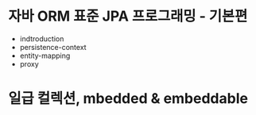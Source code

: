 # 자바 ORM 표준 JPA 프로그래밍 - 기본편
- indtroduction
- persistence-context
- entity-mapping
- proxy

# 일급 컬렉션, mbedded & embeddable
